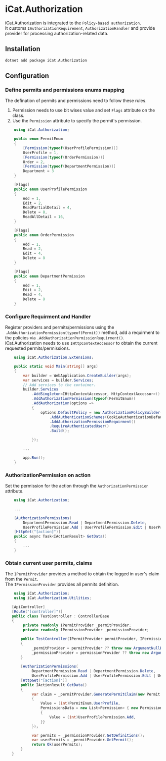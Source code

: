 # iCat.Authorization

iCat.Authorization is integrated to the `Policy-based authorization`.<br>
It customs `IAuthorizationRequirement`, `AuthorizationHandler` and provide provider for processing authorization-related data.

## Installation
```bash
dotnet add package iCat.Authorization
```

## Configuration

### Define permits and permissions enums mapping

The defination of permits and permissions need to follow these rules.

1. Permission needs to use bit wises value and set `Flags` attribute on the class.
2. Use the `Permission` attribute to specify the permit's permission.

```C#
    using iCat.Authorization;
```

```C#
    public enum PermitEnum
    {
        [Permission(typeof(UserProfilePermission))]
        UserProfile = 1,
        [Permission(typeof(OrderPermission))]
        Order = 2,
        [Permission(typeof(DepartmentPermission))]
        Department = 3
    }

    [Flags]
    public enum UserProfilePermission
    {
        Add = 1,
        Edit = 2,
        ReadPartialDetail = 4,
        Delete = 8,
        ReadAllDetail = 16,
    }

    [Flags]
    public enum OrderPermission
    {
        Add = 1,
        Read = 2,
        Edit = 4,
        Delete = 8
    }

    [Flags]
    public enum DepartmentPermission
    {
        Add = 1,
        Edit = 2,
        Read = 4,
        Delete = 8
    }
```

### Configure Requirment and Handler

Register providers and permits/permissions using the `.AddAuthorizationPermission(typeof(Permit))` method, add a requirment to the policies via `.AddAuthorizationPermissionRequirment()`.<br>
iCat.Authorization needs to use `IHttpContextAccessor` to obtain the current requested permits/permissions.

```C#
    using iCat.Authorization.Extensions;
```

```C#
    public static void Main(string[] args)
    {
        var builder = WebApplication.CreateBuilder(args);
        var services = builder.Services;
        // Add services to the container.
        builder.Services
            .AddSingleton<IHttpContextAccessor, HttpContextAccessor>()
            .AddAuthorizationPermission(typeof(PermitEnum))
            .AddAuthorization(options =>
            {
                options.DefaultPolicy = new AuthorizationPolicyBuilder()
                    .AddAuthenticationSchemes(CookieAuthenticationDefaults.AuthenticationScheme, "Bearer")
                    .AddAuthorizationPermissionRequirment()
                    .RequireAuthenticatedUser()
                    .Build();

            });

        ...

        app.Run();
    }
```

### AuthorizationPermission on action

Set the permission for the action through the `AuthorizationPermission` attribute.

```C#
    using iCat.Authorization;
```

```C#
    ...

    [AuthorizationPermissions(
        DepartmentPermission.Read | DepartmentPermission.Delete,
        UserProfilePermission.Add | UserProfilePermission.Edit | UserProfilePermission.Read)]
    [HttpGet("[action]")]
    public async Task<IActionResult> GetData()
    {
        ...
    }
```

### Obtain current user permits, claims

The `IPermitProvider` provides a method to obtain the logged in user's claim from the `Permit`. <br>
The `IPermissionProvider` provides all permits definition.


```C#
    using iCat.Authorization;
    using iCat.Authorization.Utilities;
```


```C#
   [ApiController]
   [Route("[controller]")]
   public class TestController : ControllerBase
   {
        private readonly IPermitProvider _permitProvider;
        private readonly IPermissionProvider _permissionProvider;

       public TestController(IPermitProvider permitProvider, IPermissionProvider permissionProvider)
       {
            _permitProvider = permitProvider ?? throw new ArgumentNullException(nameof(permitProvider));
            _permissionProvider = permissionProvider ?? throw new ArgumentNullException(nameof(permissionProvider));
       }
       
       [AuthorizationPermissions(
            DepartmentPermission.Read | DepartmentPermission.Delete,
            UserProfilePermission.Add | UserProfilePermission.Edit | UserProfilePermission.ReadPartialDetail)]
       [HttpGet("[action]")]
       public IActionResult GetData()
       {
            var claim = _permitProvider.GeneratePermitClaim(new Permit
            {
                Value = (int)PermitEnum.UserProfile,
                PermissionsData = new List<Permission> { new Permission
                {
                    Value = (int)UserProfilePermission.Add,
                }}
            });

            var permits = _permissionProvider.GetDefinitions();
            var userPermits = _permitProvider.GetPermit();
            return Ok(userPermits);
       }
   }
```